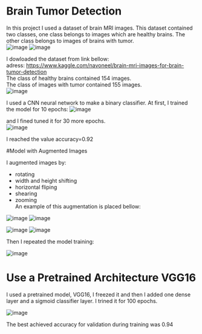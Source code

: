 # Brain Tumor Detection

In this project I used a dataset of brain MRI images. This dataset contained two classes, one class belongs to images which are healthy brains. The other class belongs to images of brains with tumor.  
![image](https://user-images.githubusercontent.com/67642255/142821150-b37ecd92-7524-4c3b-b5eb-34b352440971.png)
![image](https://user-images.githubusercontent.com/67642255/142821244-3ace089f-8d81-4216-be67-45d959c5aa0e.png)

I dowloaded the dataset from link bellow:  
adress: https://www.kaggle.com/navoneel/brain-mri-images-for-brain-tumor-detection  
The class of healthy brains contained 154 images.   
The class of images with tumor contained 155 images.  
![image](https://user-images.githubusercontent.com/67642255/142820589-4cd2b8f6-9284-40ba-95d5-46e3ba14b8b0.png)

I used a CNN neural network to make a binary classifier. 
At first, I trained the model for 10 epochs:
![image](https://user-images.githubusercontent.com/67642255/142822153-c94ce3df-7094-4d40-8b38-f391232e60a8.png)
  
and I fined tuned it for 30 more epochs.  
![image](https://user-images.githubusercontent.com/67642255/142822230-cfba7bff-9d0c-4e29-a7a8-10c5c0df5939.png)

I reached the value accuracy=0.92  

#Model with Augmented Images 

I augmented images by:
- rotating  
- width and height shifting
- horizontal fliping  
- shearing  
- zooming    
An example of this augmentation is placed bellow:   

![image](https://user-images.githubusercontent.com/67642255/142823136-1e05c013-7f42-4e24-a05e-b18f2b1e0948.png)
![image](https://user-images.githubusercontent.com/67642255/142823191-6aea2873-5106-4922-95ca-1d622a25ade3.png)    

![image](https://user-images.githubusercontent.com/67642255/142823235-ef9b0f49-c318-469a-a898-365e95757b26.png)
![image](https://user-images.githubusercontent.com/67642255/142823262-f5f5cf73-dba1-4263-bf16-933ecf37d130.png)   


Then I repeated the model training:    

![image](https://user-images.githubusercontent.com/67642255/142823541-1f9c6eb6-0b0c-4e8f-8884-e55f9807395a.png)    

# Use a Pretrained Architecture VGG16

I used a pretrained model, VGG16, I freezed it and then I added one dense layer and a sigmoid classifier layer. 
I trined it for 100 epochs.   

![image](https://user-images.githubusercontent.com/67642255/142824937-fee4065f-e2ee-48cd-9c79-4f22b56bab15.png)    

The best achieved accuracy for validation during training was 0.94







